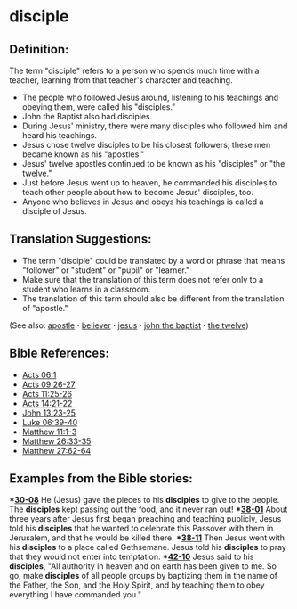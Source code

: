 # disciple #

## Definition: ##

The term "disciple" refers to a person who spends much time with a teacher, learning from that teacher's character and teaching.

* The people who followed Jesus around, listening to his teachings and obeying them, were called his "disciples."
* John the Baptist also had disciples.
* During Jesus' ministry, there were many disciples who followed him and heard his teachings.
* Jesus chose twelve disciples to be his closest followers; these men became known as his "apostles."
* Jesus' twelve apostles continued to be known as his "disciples" or "the twelve."
* Just before Jesus went up to heaven, he commanded his disciples to teach other people about how to become Jesus' disciples, too.
* Anyone who believes in Jesus and obeys his teachings is called a disciple of Jesus.

## Translation Suggestions: ##

* The term "disciple" could be translated by a word or phrase that means "follower" or "student" or "pupil" or "learner."
* Make sure that the translation of this term does not refer only to a student who learns in a classroom.
* The translation of this term should also be different from the translation of "apostle."

(See also: [apostle](../kt/apostle.md) **·** [believer](../kt/believer.md) **·** [jesus](../kt/jesus.md) **·** [john the baptist](../other/johnthebaptist.md) **·** [the twelve](../kt/thetwelve.md))

## Bible References: ##

* [Acts 06:1](https://door43.org/en/bible/notes/act/06/01)
* [Acts 09:26-27](https://door43.org/en/bible/notes/act/09/26)
* [Acts 11:25-26](https://door43.org/en/bible/notes/act/11/25)
* [Acts 14:21-22](https://door43.org/en/bible/notes/act/14/21)
* [John 13:23-25](https://door43.org/en/bible/notes/jhn/13/23)
* [Luke 06:39-40](https://door43.org/en/bible/notes/luk/06/39)
* [Matthew 11:1-3](https://door43.org/en/bible/notes/mat/11/01)
* [Matthew 26:33-35](https://door43.org/en/bible/notes/mat/26/33)
* [Matthew 27:62-64](https://door43.org/en/bible/notes/mat/27/62)

## Examples from the Bible stories: ##

  __*[30-08](https://door43.org/en/obs/notes/frames/30-08)__ He (Jesus) gave the pieces to his __disciples__ to give to the people. The __disciples__ kept passing out the food, and it never ran out!
  __*[38-01](https://door43.org/en/obs/notes/frames/38-01)__ About three years after Jesus first began preaching and teaching publicly, Jesus told his __disciples__ that he wanted to celebrate this Passover with them in Jerusalem, and that he would be killed there.
  __*[38-11](https://door43.org/en/obs/notes/frames/38-11)__ Then Jesus went with his __disciples__ to a place called Gethsemane. Jesus told his __disciples__ to pray that they would not enter into temptation.
  __*[42-10](https://door43.org/en/obs/notes/frames/42-10)__ Jesus said to his __disciples__, "All authority in heaven and on earth has been given to me. So go, make __disciples__ of all people groups by baptizing them in the name of the Father, the Son, and the Holy Spirit, and by teaching them to obey everything I have commanded you."



